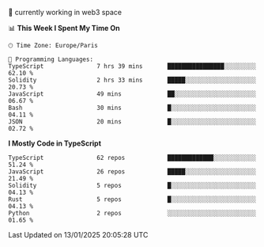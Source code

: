 🔭 currently working in web3 space

<!--START_SECTION:waka-->
📊 **This Week I Spent My Time On** 

```text
🕑︎ Time Zone: Europe/Paris

💬 Programming Languages: 
TypeScript               7 hrs 39 mins       ████████████████░░░░░░░░░   62.10 % 
Solidity                 2 hrs 33 mins       █████░░░░░░░░░░░░░░░░░░░░   20.73 % 
JavaScript               49 mins             ██░░░░░░░░░░░░░░░░░░░░░░░   06.67 % 
Bash                     30 mins             █░░░░░░░░░░░░░░░░░░░░░░░░   04.11 % 
JSON                     20 mins             █░░░░░░░░░░░░░░░░░░░░░░░░   02.72 % 
```

**I Mostly Code in TypeScript** 

```text
TypeScript               62 repos            █████████████░░░░░░░░░░░░   51.24 % 
JavaScript               26 repos            █████░░░░░░░░░░░░░░░░░░░░   21.49 % 
Solidity                 5 repos             █░░░░░░░░░░░░░░░░░░░░░░░░   04.13 % 
Rust                     5 repos             █░░░░░░░░░░░░░░░░░░░░░░░░   04.13 % 
Python                   2 repos             ░░░░░░░░░░░░░░░░░░░░░░░░░   01.65 % 
```




 Last Updated on 13/01/2025 20:05:28 UTC
<!--END_SECTION:waka-->
